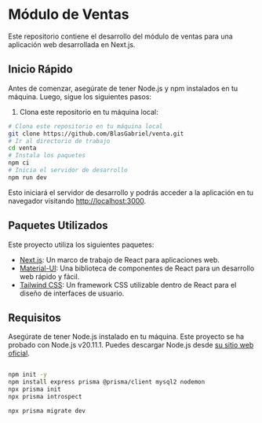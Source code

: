 # Módulo de Ventas

Este repositorio contiene el desarrollo del módulo de ventas para una aplicación web desarrollada en Next.js.

## Inicio Rápido

Antes de comenzar, asegúrate de tener Node.js y npm instalados en tu máquina. Luego, sigue los siguientes pasos:

1. Clona este repositorio en tu máquina local:

```bash
# Clona este repositorio en tu máquina local
git clone https://github.com/BlasGabriel/venta.git
# Ir al directorio de trabajo
cd venta
# Instala los paquetes
npm ci
# Inicia el servidor de desarrollo
npm run dev
```
Esto iniciará el servidor de desarrollo y podrás acceder a la aplicación en tu navegador visitando [http://localhost:3000](http://localhost:3000).

## Paquetes Utilizados

Este proyecto utiliza los siguientes paquetes:

- [Next.js](https://nextjs.org/): Un marco de trabajo de React para aplicaciones web.
- [Material-UI](https://mui.com/): Una biblioteca de componentes de React para un desarrollo web rápido y fácil.
- [Tailwind CSS](https://tailwindcss.com/): Un framework CSS utilizable dentro de React para el diseño de interfaces de usuario.

## Requisitos

Asegúrate de tener Node.js instalado en tu máquina. Este proyecto se ha probado con Node.js v20.11.1. Puedes descargar Node.js desde [su sitio web oficial](https://nodejs.org/en).

```bash

npm init -y
npm install express prisma @prisma/client mysql2 nodemon
npx prisma init
npx prisma introspect

npx prisma migrate dev

```
